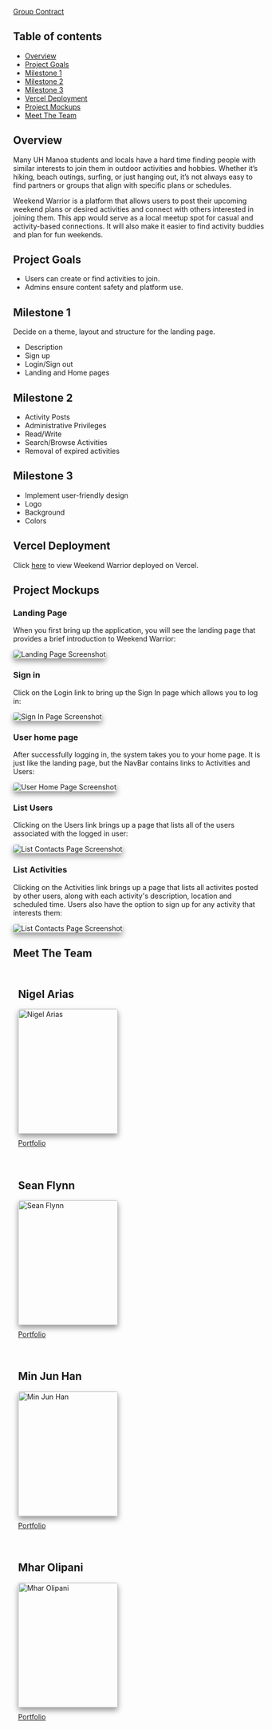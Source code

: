 
[Group Contract](https://docs.google.com/document/d/11WCz0wKi_EQwpVjwTQwwox7MkSHgHivBXGg_-en4Drg/edit?tab=t.0)


## Table of contents

- [Overview](#overview)
- [Project Goals](#project-goals)
- [Milestone 1](#milestone-1)
- [Milestone 2](#milestone-2)
- [Milestone 3](#milestone-3)
- [Vercel Deployment](#vercel-deployment)
- [Project Mockups](#project-mockups)
- [Meet The Team](#meet-the-team)


## Overview
Many UH Manoa students and locals have a hard time finding people with similar interests to join them in outdoor activities and hobbies. Whether it’s hiking, beach outings, surfing, or just hanging out, it’s not always easy to find partners or groups that align with specific plans or schedules.

Weekend Warrior is a platform that allows users to post their upcoming weekend plans or desired activities and connect with others interested in joining them. This app would serve as a local meetup spot for casual and activity-based connections. It will also make it easier to find activity buddies and plan for fun weekends.

## Project Goals

- Users can create or find activities to join.
- Admins ensure content safety and platform use.

## Milestone 1

Decide on a theme, layout and structure for the landing page.

- Description
- Sign up
- Login/Sign out
- Landing and Home pages

## Milestone 2

- Activity Posts
- Administrative Privileges
- Read/Write
- Search/Browse Activities
- Removal of expired activities

## Milestone 3

- Implement user-friendly design
- Logo
- Background
- Colors

## Vercel Deployment 
Click <a href="https://weekend-warrior-code-8gzzi8zhu-cystem23gmailcoms-projects.vercel.app//">here</a> to view Weekend Warrior deployed on Vercel.

## Project Mockups

### Landing Page

When you first bring up the application, you will see the landing page that provides a brief introduction to Weekend Warrior:

<img src="images/home.png" style="box-shadow: 0px 6px 12px rgba(0, 0, 0, 0.4); border-radius: 4px;" alt="Landing Page Screenshot">

<!-- 
### Register
If you do not yet have an account on the system, you can register by clicking on “Login,” then “Sign Up:”

<img src="images/signup.png" style="box-shadow: 0px 6px 12px rgba(0, 0, 0, 0.4); border-radius: 4px;" alt="Register Page Screenshot">
-->

### Sign in
Click on the Login link to bring up the Sign In page which allows you to log in:

<img src="images/signin.png" style="box-shadow: 0px 6px 12px rgba(0, 0, 0, 0.4); border-radius: 4px;" alt="Sign In Page Screenshot">


### User home page
After successfully logging in, the system takes you to your home page. It is just like the landing page, but the NavBar contains links to Activities and Users:

<img src="images/signin_notadmin.png" style="box-shadow: 0px 6px 12px rgba(0, 0, 0, 0.4); border-radius: 4px;" alt="User Home Page Screenshot">


### List Users
Clicking on the Users link brings up a page that lists all of the users associated with the logged in user:

<img src="images/users.png" style="box-shadow: 0px 6px 12px rgba(0, 0, 0, 0.4); border-radius: 4px;" alt="List Contacts Page Screenshot">

### List Activities 
Clicking on the Activities link brings up a page that lists all activites posted by other users, along with each activity's description, location and scheduled time. Users also have the option to sign up for any activity that interests them:

<img src="images/activities.png" style="box-shadow: 0px 6px 12px rgba(0, 0, 0, 0.4); border-radius: 4px;" alt="List Contacts Page Screenshot">

<!-- 
### Add Contacts
From the Home page or List Contacts page, the user can click the "Add Contact" link to bring up a page that allows them to enter new contact information. This page includes fields for the contact's first and last names, address, image, and description. After filling out the form, the user can save the new contact, which will then appear in the list of contacts.

<img src="images/add.png" style="box-shadow: 0px 6px 12px rgba(0, 0, 0, 0.4); border-radius: 4px;" alt="Add Contact Page Screenshot">


### Edit Contacts
From the List Contacts page, the user can click the “Edit” link associated with any Contact to bring up a page that allows that Contact information to be edited:

<img src="images/edit.png" style="box-shadow: 0px 6px 12px rgba(0, 0, 0, 0.4); border-radius: 4px;" alt="Edit Contact Page Screenshot">

### Admin mode
It is possible to designate one or more users as “Admins” through the settings file. When a user has the Admin role, they get access to a special NavBar link that retrieves a page listing all Contacts associated with all users:

<img src="images/admin.png" style="box-shadow: 0px 6px 12px rgba(0, 0, 0, 0.4); border-radius: 4px;" alt="Admin Page Screenshot">
-->

## Meet The Team

<div style="display: flex; flex-wrap: wrap; justify-content: space-between;">

  <!-- First Person -->
  <div style="flex: 1; padding: 10px; min-width: 250px;">
    <h2>Nigel Arias</h2>
    <img src="images/NigelAriasHeadShot.jpg" alt="Nigel Arias" style="width: 200px; height: 250px; object-fit: cover; box-shadow: 0px 6px 12px rgba(0, 0, 0, 0.4); border-radius: 4px;">
    <p style="margin-top: 10px;">
      <!-- [Add the description for the first person here.] -->
      <a href="https://nwarias003.github.io/">Portfolio</a>
    </p>
  </div>

  <!-- Second Person -->
  <div style="flex: 1; padding: 10px; min-width: 250px;">
    <h2>Sean Flynn</h2>
    <img src="images/SeanHeadShot.jpg" alt="Sean Flynn" style="width: 200px; height: 250px; object-fit: cover; box-shadow: 0px 6px 12px rgba(0, 0, 0, 0.4); border-radius: 4px;">
    <p style="margin-top: 10px;">
      <!-- [Add the description for the second person here.] -->
      <a href="https://seanhflynn.github.io/">Portfolio</a>
    </p>
  </div>

  <!-- Third Person -->
  <div style="flex: 1; padding: 10px; min-width: 250px;">
    <h2>Min Jun Han</h2>
    <img src="images/MinJunHanHeadShot.png" alt="Min Jun Han" style="width: 200px; height: 250px; object-fit: cover; box-shadow: 0px 6px 12px rgba(0, 0, 0, 0.4); border-radius: 4px;">
    <p style="margin-top: 10px;">
      <!-- [Add the description for the third person here.] -->
      <a href="https://min-808.github.io/">Portfolio</a>
    </p>
  </div>

  <!-- Fourth Person -->
  <div style="flex: 1; padding: 10px; min-width: 250px;">
    <h2>Mhar Olipani</h2>
    <img src="images/MharHeadShot.jpg" alt="Mhar Olipani" style="width: 200px; height: 250px; object-fit: cover; box-shadow: 0px 6px 12px rgba(0, 0, 0, 0.4); border-radius: 4px;">
    <p style="margin-top: 10px;">
      <!-- [Add the description for the fourth person here.] -->
      <a href="https://mharolipani.github.io/">Portfolio</a>
    </p>
  </div>

</div>
